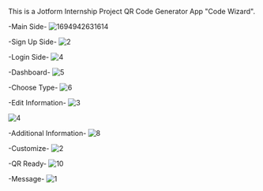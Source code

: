 This is a Jotform Internship Project QR Code Generator App "Code Wizard".



-Main Side-
![1694942631614](https://github.com/somegm/code-wizard/assets/65120702/7b263108-6aff-4413-b328-ee51736329fa)

-Sign Up Side-
![2](https://github.com/somegm/code-wizard/assets/65120702/aed03ed7-0b30-43ad-91a0-23414774154d)

-Login Side-
![4](https://github.com/somegm/code-wizard/assets/65120702/de68bd62-d903-47df-9eab-78bf8fba7ee5)

-Dashboard-
![5](https://github.com/somegm/code-wizard/assets/65120702/ccf448e1-6db8-4860-9c2d-490f59f7ba5b)

-Choose Type-
![6](https://github.com/somegm/code-wizard/assets/65120702/83bc0fe1-260c-47de-99f8-070319881942)

-Edit Information-
![3](https://github.com/somegm/Code-Wizard/assets/65120702/98047587-4701-4dbc-8cae-da48d07d9b7a)

![4](https://github.com/somegm/Code-Wizard/assets/65120702/e3ce42d5-3bfd-4cb5-9b2f-b525a3893742)

-Additional Information-
![8](https://github.com/somegm/code-wizard/assets/65120702/736c1f75-4f88-4a42-a91e-84a12aa8fd84)

-Customize-
![2](https://github.com/somegm/Code-Wizard/assets/65120702/94194f74-a71b-4bbd-8271-f2e269a36c09)

-QR Ready-
![10](https://github.com/somegm/code-wizard/assets/65120702/e4dd674d-076e-456d-98df-4d31a12396be)

-Message-
![1](https://github.com/somegm/Code-Wizard/assets/65120702/10d3df5d-125e-4734-98d8-9b1afd4a5e40)




